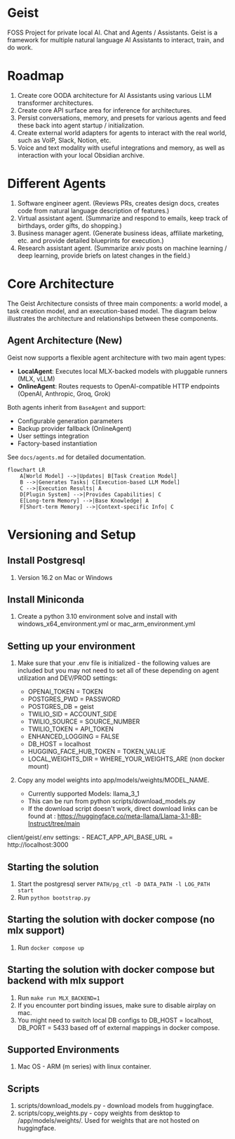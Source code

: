 # Geist
FOSS Project for private local AI. Chat and Agents / Assistants.
Geist is a framework for multiple natural language AI Assistants to interact, train, and do work.

# Roadmap
1. Create core OODA architecture for AI Assistants using various LLM transformer architectures.
2. Create core API surface area for inference for architectures.
3. Persist conversations, memory, and presets for various agents and feed these back into agent startup / initialization.
4. Create external world adapters for agents to interact with the real world, such as VoIP, Slack, Notion, etc.
5. Voice and text modality with useful integrations and memory, as well as interaction with your local Obsidian archive. 

# Different Agents
1. Software engineer agent.  (Reviews PRs, creates design docs, creates code from natural language description of features.)
2. Virtual assistant agent.  (Summarize and respond to emails, keep track of birthdays, order gifts, do shopping.)
3. Business manager agent.   (Generate business ideas, affiliate marketing, etc. and provide detailed blueprints for execution.)
4. Research assistant agent. (Summarize arxiv posts on machine learning / deep learning, provide briefs on latest changes in the field.)

# Core Architecture

The Geist Architecture consists of three main components: a world model, a task creation model, and an execution-based  model. The diagram below illustrates the architecture and relationships between these components.

## Agent Architecture (New)

Geist now supports a flexible agent architecture with two main agent types:

- **LocalAgent**: Executes local MLX-backed models with pluggable runners (MLX, vLLM)
- **OnlineAgent**: Routes requests to OpenAI-compatible HTTP endpoints (OpenAI, Anthropic, Groq, Grok)

Both agents inherit from `BaseAgent` and support:
- Configurable generation parameters
- Backup provider fallback (OnlineAgent)
- User settings integration
- Factory-based instantiation

See `docs/agents.md` for detailed documentation.

```mermaid
flowchart LR
    A[World Model] -->|Updates| B[Task Creation Model]
    B -->|Generates Tasks| C[Execution-based LLM Model]
    C -->|Execution Results| A
    D[Plugin System] -->|Provides Capabilities| C
    E[Long-term Memory] -->|Base Knowledge| A
    F[Short-term Memory] -->|Context-specific Info| C
```

# Versioning and Setup
## Install Postgresql
1. Version 16.2 on Mac or Windows

## Install Miniconda
1. Create a python 3.10 environment solve and install with windows_x64_environment.yml or mac_arm_environment.yml

## Setting up your environment
1. Make sure that your .env file is initialized - the following values are included but you may not need to set all of these depending on agent utilization and DEV/PROD settings:
    - OPENAI_TOKEN = TOKEN
    - POSTGRES_PWD = PASSWORD
    - POSTGRES_DB = geist
    - TWILIO_SID = ACCOUNT_SIDE
    - TWILIO_SOURCE = SOURCE_NUMBER
    - TWILIO_TOKEN = API_TOKEN
    - ENHANCED_LOGGING = FALSE
    - DB_HOST = localhost
    - HUGGING_FACE_HUB_TOKEN = TOKEN_VALUE
    - LOCAL_WEIGHTS_DIR = WHERE_YOUR_WEIGHTS_ARE (non docker mount)

2. Copy any model weights into app/models/weights/MODEL_NAME.
    - Currently supported Models: llama_3_1
    - This can be run from python scripts/download_models.py 
    - If the download script doesn't work, direct download links can be found at : https://huggingface.co/meta-llama/Llama-3.1-8B-Instruct/tree/main


client/geist/.env settings:
    - REACT_APP_API_BASE_URL = http://localhost:3000

## Starting the solution
1. Start the postgresql server `PATH/pg_ctl -D DATA_PATH -l LOG_PATH start` 
2. Run `python bootstrap.py`


## Starting the solution with docker compose (no mlx support)
1. Run `docker compose up`

## Starting the solution with docker compose but backend with mlx support
1. Run `make run MLX_BACKEND=1`
2. If you encounter port binding issues, make sure to disable airplay on mac. 
3. You might need to switch local DB configs to DB_HOST = localhost, DB_PORT = 5433 based off of external mappings in docker compose.


## Supported Environments
1. Mac OS - ARM (m series) with linux container.


## Scripts 
1. scripts/download_models.py - download models from huggingface.
2. scripts/copy_weights.py - copy weights from desktop to /app/models/weights/. Used for weights that are not hosted on huggingface. 







